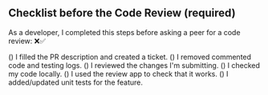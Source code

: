 ## Checklist before the Code Review (required)

As a developer, I completed this steps before asking a peer for a code review: 
❌✅

() I filled the PR description and created a ticket.
() I removed commented code and testing logs.
() I reviewed the changes I'm submitting.
() I checked my code locally.
() I used the review app to check that it works.
() I added/updated unit tests for the feature. 